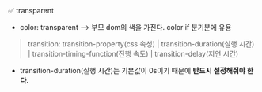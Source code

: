 ✅ transparent

* color: transparent --> 부모 dom의 색을 가진다. color if 분기분에 유용
> transition: transition-property(css 속성) | transition-duration(실행 시간) | transition-timing-function(진행 속도) | transition-delay(지연 시간)
* transition-duration(실행 시간)는 기본값이 0s이기 때문에 <b>반드시 설정해줘야 한다.</b>
